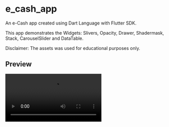 # e_cash_app

An e-Cash app created using Dart Language with Flutter SDK.

This app demonstrates the Widgets: Slivers, Opacity, Drawer, Shadermask, Stack, CarouselSlider and DataTable.

Disclaimer: The assets was used for educational purposes only.

## Preview
![preview](docs/e_cash_app.mp4)
